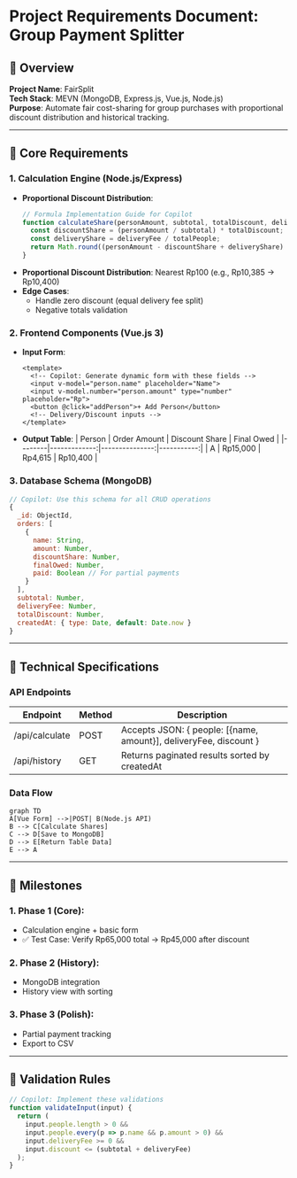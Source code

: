 # Project Requirements Document: Group Payment Splitter

## 📌 Overview
**Project Name**: FairSplit  
**Tech Stack**: MEVN (MongoDB, Express.js, Vue.js, Node.js)  
**Purpose**: Automate fair cost-sharing for group purchases with proportional discount distribution and historical tracking.

---

## 🎯 Core Requirements

### 1. Calculation Engine (Node.js/Express)
- **Proportional Discount Distribution**:
  ```javascript
  // Formula Implementation Guide for Copilot
  function calculateShare(personAmount, subtotal, totalDiscount, deliveryFee, totalPeople) {
    const discountShare = (personAmount / subtotal) * totalDiscount;
    const deliveryShare = deliveryFee / totalPeople;
    return Math.round((personAmount - discountShare + deliveryShare) / 100) * 100;
  }
  ```
- **Proportional Discount Distribution**: Nearest Rp100 (e.g., Rp10,385 → Rp10,400)
- **Edge Cases**:
  - Handle zero discount (equal delivery fee split)
  - Negative totals validation

### 2. Frontend Components (Vue.js 3)
- **Input Form**:
  ```vue
  <template>
    <!-- Copilot: Generate dynamic form with these fields -->
    <input v-model="person.name" placeholder="Name">
    <input v-model.number="person.amount" type="number" placeholder="Rp">
    <button @click="addPerson">+ Add Person</button>
    <!-- Delivery/Discount inputs -->
  </template>
  ```
- **Output Table**:
  | Person | Order Amount | Discount Share | Final Owed |
  |--------|-------------:|---------------:|-----------:|
  | A      | Rp15,000     | Rp4,615        | Rp10,400   |

### 3. Database Schema (MongoDB)
  ```javascript
  // Copilot: Use this schema for all CRUD operations
  {
    _id: ObjectId,
    orders: [
      {
        name: String,
        amount: Number,
        discountShare: Number,
        finalOwed: Number,
        paid: Boolean // For partial payments
      }
    ],
    subtotal: Number,
    deliveryFee: Number,
    totalDiscount: Number,
    createdAt: { type: Date, default: Date.now }
  }
  ```

---

## 🔧 Technical Specifications

### API Endpoints
| Endpoint         | Method | Description                                              |
|------------------|--------|----------------------------------------------------------|
| /api/calculate   | POST   | Accepts JSON: { people: [{name, amount}], deliveryFee, discount } |
| /api/history     | GET    | Returns paginated results sorted by createdAt            |

### Data Flow
```mermaid
graph TD
A[Vue Form] -->|POST| B(Node.js API)
B --> C[Calculate Shares]
C --> D[Save to MongoDB]
D --> E[Return Table Data]
E --> A
```

---

## 🚀 Milestones

### 1. Phase 1 (Core):
- Calculation engine + basic form
- ✅ Test Case: Verify Rp65,000 total → Rp45,000 after discount  

### 2. Phase 2 (History):
- MongoDB integration
- History view with sorting

### 3. Phase 3 (Polish):
- Partial payment tracking
- Export to CSV

---

## 🧪 Validation Rules
```javascript
// Copilot: Implement these validations
function validateInput(input) {
  return (
    input.people.length > 0 &&
    input.people.every(p => p.name && p.amount > 0) &&
    input.deliveryFee >= 0 &&
    input.discount <= (subtotal + deliveryFee)
  );
}
```